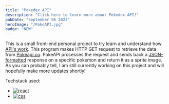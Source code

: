 ```yaml
---
title: "Pokedex API"
description: "Click here to learn more about Pokedex API!"
pubDate: "September 06 2023"
heroImage: "/PokeAPI.jpg"
badge: "NEW"
---
```


This is a small front-end personal project to try learn and understand how <a href="https://blogs.mulesoft.com/learn-apis/api-led-connectivity/what-are-apis-how-do-apis-work/">API's work</a>. This program makes HTTP GET request to retrieve the data from <a href="https://pokeapi.co/">Pokeapi.co</a>. PokeAPI processes the request and sends back a <a href="https://developer.mozilla.org/en-US/docs/Learn/JavaScript/Objects/JSON">JSON-formatted</a> response on a specific pokemon and return it as a sprite image. As you can probably tell, I am still currently working on this project and will hopefully make more updates shortly!

<div class="text-3xl py-3 font-bold">Techstack used:</div>

- [![react](https://img.shields.io/badge/React-20232A?style=for-the-badge&logo=react&logoColor=61DAFB)](https://react.dev/) 
- [![css](https://img.shields.io/badge/CSS-239120?&style=for-the-badge&logo=css3&logoColor=white)](https://github.com/css-modules/css-modules)

